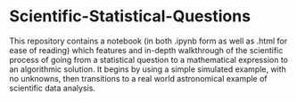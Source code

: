 # Scientific-Statistical-Questions

This repository contains a notebook (in both .ipynb form as well as .html for ease of reading) which features and in-depth walkthrough of the scientific process of going from a statistical question to a mathematical expression to an algorithmic solution. It begins by using a simple simulated example, with no unknowns, then transitions to a real world astronomical example of scientific data analysis.
